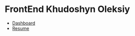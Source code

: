 # FrontEnd Khudoshyn Oleksiy

- [Dashboard](https://oleksiykharkiv.github.io/FrontEnd/Diplom_FE_24_09_2022.html) 
- [Resume](https://oleksiykharkiv.github.io/FrontEnd/Resume_Khudoshyn_Oleksiy_oct_2022.html) 